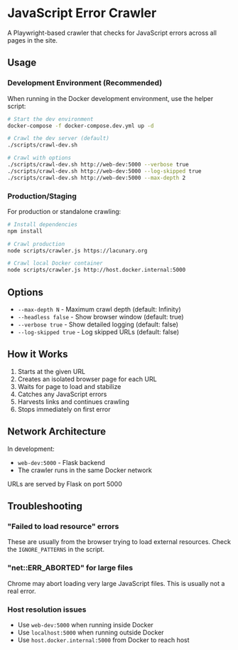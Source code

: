 # JavaScript Error Crawler

A Playwright-based crawler that checks for JavaScript errors across all pages in the site.

## Usage

### Development Environment (Recommended)

When running in the Docker development environment, use the helper script:

```bash
# Start the dev environment
docker-compose -f docker-compose.dev.yml up -d

# Crawl the dev server (default)
./scripts/crawl-dev.sh

# Crawl with options
./scripts/crawl-dev.sh http://web-dev:5000 --verbose true
./scripts/crawl-dev.sh http://web-dev:5000 --log-skipped true
./scripts/crawl-dev.sh http://web-dev:5000 --max-depth 2
```

### Production/Staging

For production or standalone crawling:

```bash
# Install dependencies
npm install

# Crawl production
node scripts/crawler.js https://lacunary.org

# Crawl local Docker container
node scripts/crawler.js http://host.docker.internal:5000
```

## Options

- `--max-depth N` - Maximum crawl depth (default: Infinity)
- `--headless false` - Show browser window (default: true)
- `--verbose true` - Show detailed logging (default: false)
- `--log-skipped true` - Log skipped URLs (default: false)

## How it Works

1. Starts at the given URL
2. Creates an isolated browser page for each URL
3. Waits for page to load and stabilize
4. Catches any JavaScript errors
5. Harvests links and continues crawling
6. Stops immediately on first error

## Network Architecture

In development:
- `web-dev:5000` - Flask backend
- The crawler runs in the same Docker network

URLs are served by Flask on port 5000

## Troubleshooting

### "Failed to load resource" errors
These are usually from the browser trying to load external resources. Check the `IGNORE_PATTERNS` in the script.

### "net::ERR_ABORTED" for large files
Chrome may abort loading very large JavaScript files. This is usually not a real error.

### Host resolution issues
- Use `web-dev:5000` when running inside Docker
- Use `localhost:5000` when running outside Docker
- Use `host.docker.internal:5000` from Docker to reach host